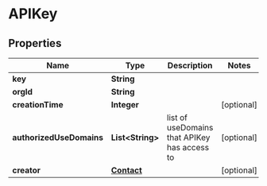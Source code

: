 
# APIKey

## Properties
Name | Type | Description | Notes
------------ | ------------- | ------------- | -------------
**key** | **String** |  | 
**orgId** | **String** |  | 
**creationTime** | **Integer** |  |  [optional]
**authorizedUseDomains** | **List&lt;String&gt;** | list of useDomains that APIKey has access to |  [optional]
**creator** | [**Contact**](Contact.md) |  |  [optional]



